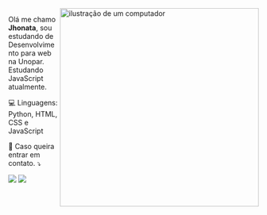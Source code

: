 <img src="https://raw.githubusercontent.com/MicaelliMedeiros/micaellimedeiros/master/image/computer-illustration.png" alt="ilustração de um computador" min-width="400px" max-width="400px" width="400px" align="right">

<p align="left"> 
  Olá me chamo <strong>Jhonata</strong>, sou estudando de Desenvolvimento para web na Unopar. Estudando JavaScript atualmente.

  
</p>

<p align="left">
  💻 Linguagens: Python, HTML, CSS e JavaScript
</p>

<p align="left">
  💌 Caso queira entrar em contato. ⤵
</p>

<div> 
  <a href="https://www.instagram.com/ojhonatap/" target="_blank"><img src="https://img.shields.io/badge/-Instagram-%23E4405F?style=for-the-badge&logo=instagram&logoColor=white" target="_blank"></a> 
  <a href="https://www.linkedin.com/in/jhon-araujo-477596197/" target="_blank"><img src="https://img.shields.io/badge/-LinkedIn-%230077B5?style=for-the-badge&logo=linkedin&logoColor=white" target="_blank"></a> 
  
</div>
